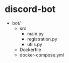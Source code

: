 # discord-bot
- bot/
  - src
    - main.py 
    - registration.py 
    - utils.py 
  - Dockerfile
  - docker-compose.yml

